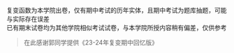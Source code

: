 复变函数为本学院出卷，仅有期中考试的历年实体，且期中考试为题库抽题，可能与实际存在误差<br>
已有期末试卷均为其他学院相似考试试卷，与本学院所授内容稍有偏差，仅供参考<br>
>在此感谢郭同学提供《23-24年复变期中回忆版》<br>
